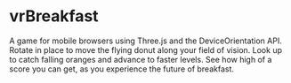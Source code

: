 # vrBreakfast  

A game for mobile browsers using Three.js and the DeviceOrientation API.
Rotate in place to move the flying donut along your field of vision.
Look up to catch falling oranges and advance to faster levels.
See how high of a score you can get, as you experience the future of breakfast.
